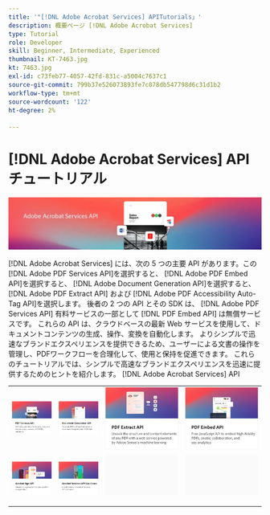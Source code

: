 ```yaml
---
title: '"[!DNL Adobe Acrobat Services] APITutorials」'
description: 概要ページ [!DNL Adobe Acrobat Services]
type: Tutorial
role: Developer
skill: Beginner, Intermediate, Experienced
thumbnail: KT-7463.jpg
kt: 7463.jpg
exl-id: c73feb77-4057-42fd-831c-a5004c7637c1
source-git-commit: 799b37e526073893fe7c078db547798d6c31d1b2
workflow-type: tm+mt
source-wordcount: '122'
ht-degree: 2%

---
```


# [!DNL Adobe Acrobat Services] API チュートリアル

![[!DNL Acrobat Services] バナー](assets/acrobatserviceshero.jpg)

[!DNL Adobe Acrobat Services] には、次の 5 つの主要 API があります。この [!DNL Adobe PDF Services API]を選択すると、 [!DNL Adobe PDF Embed API]を選択すると、 [!DNL Adobe Document Generation API]を選択すると、 [!DNL Adobe PDF Extract API] および [!DNL Adobe PDF Accessibility Auto-Tag API]を選択します。 後者の 2 つの API とその SDK は、 [!DNL Adobe PDF Services API] 有料サービスの一部として [!DNL PDF Embed API] は無償サービスです。 これらの API は、クラウドベースの最新 Web サービスを使用して、ドキュメントコンテンツの生成、操作、変換を自動化します。 よりシンプルで迅速なブランドエクスペリエンスを提供できるため、ユーザーによる文書の操作を管理し、PDFワークフローを合理化して、使用と保持を促進できます。 これらのチュートリアルでは、シンプルで高速なブランドエクスペリエンスを迅速に提供するためのヒントを紹介します。 [!DNL Adobe Acrobat Services] API

<table style="table-layout:fixed">
<tr>
 <td>
   <a href="pdfservices/overview-pdfservices.md">
      <img alt="PDFサービス API" src="assets/pdfservicescard.png" />
   </a>
  </td>
  <td>
   <a href="docgen/overview-docgen.md">
      <img alt="ドキュメント生成 API" src="assets/docgencard.png" />
   </a>
  </td>
  <td>
   <a href="pdfextract/overview-extract.md">
      <img alt="PDF抽出 API" src="assets/pdfextractcard.png" />
   </a>
  </td>
  <td>
   <a href="pdfembed/overview-embed.md">
      <img alt="Adobe PDF Tools API と Java の概要" src="assets/pdfembedcard.png" />
   </a>
  </td>
</tr>
<tr>
  <td>
   <a href="acrobatsign/overview-sign.md">
      <img alt="Acrobat Sign API" src="assets/acrobatsigncard.png" />
   </a>
  </td>
 <td>
   <a href="usecases/overview-usecases.md">
      <img alt="[!DNL Adobe Acrobat Services] API のユースケース" src="assets/usecasescard.png" />
   </a>
  </td>
  <td>
    <img alt="スペーサー" src="assets/GrayBanner_Placeholder.png" />
    <div>
    <br>
  </td>
  <td>
    <img alt="スペーサー" src="assets/GrayBanner_Placeholder.png" />
    <div>
    <br>
  </td>
</tr>
</table>
